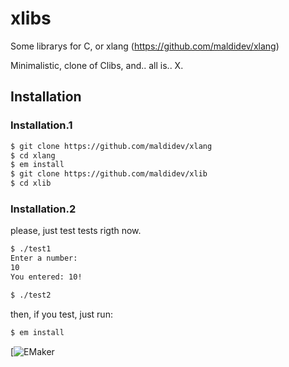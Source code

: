 # xlibs
Some librarys for C, or xlang (https://github.com/maldidev/xlang)


Minimalistic, clone of Clibs, and.. all is.. X.


## Installation
### Installation.1
```bash
$ git clone https://github.com/maldidev/xlang
$ cd xlang
$ em install
$ git clone https://github.com/maldidev/xlib
$ cd xlib
```
### Installation.2
please, just test tests rigth now.
```bash
$ ./test1
Enter a number:
10
You entered: 10!
```

```bash
$ ./test2
```
then, if you test, just run:
```bash
$ em install
```
[![EMaker](https://github.com/maldidev/emaker)
